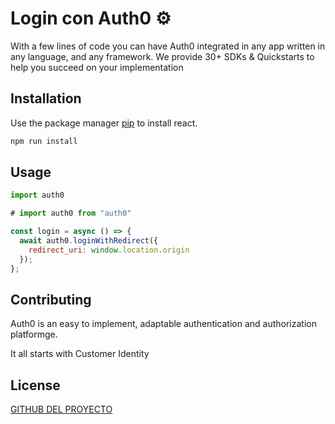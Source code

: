 # Login con Auth0 ⚙️

With a few lines of code you can have Auth0 integrated in any app written in any language, and any framework. We provide 30+ SDKs & Quickstarts to help you succeed on your implementation

## Installation

Use the package manager [pip](https://pip.pypa.io/en/stable/) to install react.

```bash
npm run install
```

## Usage

```Javascript 
import auth0

# import auth0 from "auth0"

const login = async () => {
  await auth0.loginWithRedirect({
    redirect_uri: window.location.origin
  });
};

```

## Contributing

Auth0 is an easy to implement, adaptable authentication and authorization platformge.

It all starts with Customer Identity

## License

[GITHUB DEL PROYECTO ](https://github.com/LilDre7/LoginWithAuth0)
